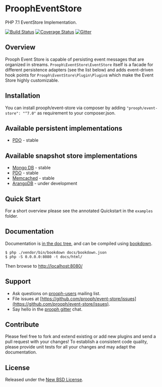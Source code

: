 # ProophEventStore

PHP 7.1 EventStore Implementation.

[![Build Status](https://travis-ci.org/prooph/event-store.svg?branch=master)](https://travis-ci.org/prooph/event-store)
[![Coverage Status](https://coveralls.io/repos/prooph/event-store/badge.svg?branch=master&service=github)](https://coveralls.io/github/prooph/event-store?branch=master)
[![Gitter](https://badges.gitter.im/Join%20Chat.svg)](https://gitter.im/prooph/improoph)

## Overview

Prooph Event Store is capable of persisting event messages that are organized in streams. `Prooph\EventStore\EventStore`
itself is a facade for different persistence adapters (see the list below) and adds event-driven hook points for `Prooph\EventStore\Plugin\Plugin`s
which make the Event Store highly customizable.

## Installation

You can install prooph/event-store via composer by adding `"prooph/event-store": "^7.0"` as requirement to your composer.json.

## Available persistent implementations
- [PDO](https://github.com/prooph/pdo-event-store) - stable

## Available snapshot store implementations
- [Mongo DB](https://github.com/prooph/mongodb-snapshot-store) - stable
- [PDO](https://github.com/prooph/pdo-snapshot-store) - stable
- [Memcached](https://github.com/prooph/memcached-snapshot-store) - stable
- [ArangoDB](https://github.com/prooph/arangodb-snapshot-store) - under development

## Quick Start

For a short overview please see the annotated Quickstart in the `examples` folder.

## Documentation

Documentation is [in the doc tree](docs/), and can be compiled using [bookdown](http://bookdown.io).

```console
$ php ./vendor/bin/bookdown docs/bookdown.json
$ php -S 0.0.0.0:8080 -t docs/html/
```

Then browse to [http://localhost:8080/](http://localhost:8080/)

## Support

- Ask questions on [prooph-users](https://groups.google.com/forum/?hl=de#!forum/prooph) mailing list.
- File issues at [https://github.com/prooph/event-store/issues](https://github.com/prooph/event-store/issues).
- Say hello in the [prooph gitter](https://gitter.im/prooph/improoph) chat.

## Contribute

Please feel free to fork and extend existing or add new plugins and send a pull request with your changes!
To establish a consistent code quality, please provide unit tests for all your changes and may adapt the documentation.

## License

Released under the [New BSD License](LICENSE).
